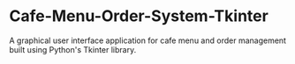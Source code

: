 # Cafe-Menu-Order-System-Tkinter
A graphical user interface application for cafe menu and order management built using Python's Tkinter library.
